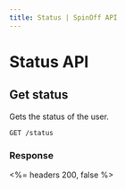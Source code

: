 ```yaml
---
title: Status | SpinOff API
---
```


# Status API

## Get status

Gets the status of the user.
    
    GET /status

### Response

<%= headers 200, false %>